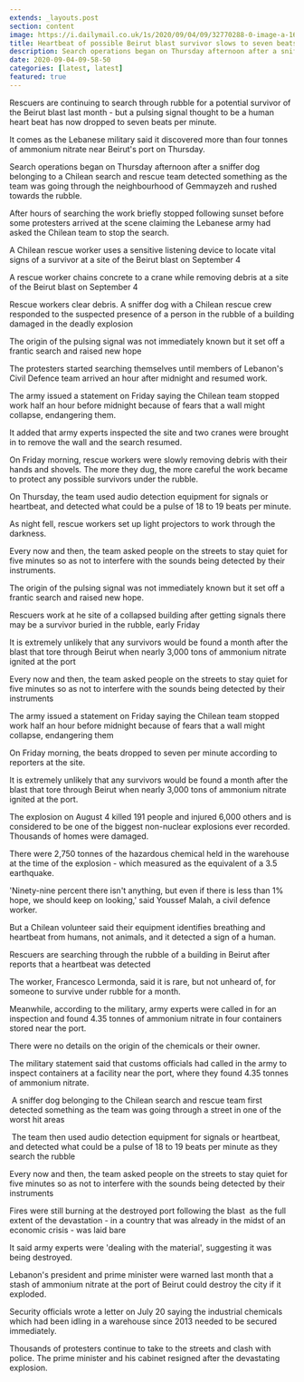 ```yaml
---
extends: _layouts.post
section: content
image: https://i.dailymail.co.uk/1s/2020/09/04/09/32770288-0-image-a-16_1599209023244.jpg 
title: Heartbeat of possible Beirut blast survivor slows to seven beats a minute - as more chemicals found 
description: Search operations began on Thursday afternoon after a sniffer dog belonging to a Chilean search and rescue team detected a human under the rubble in Beirut. 
date: 2020-09-04-09-58-50 
categories: [latest, latest] 
featured: true 
--- 
```

Rescuers are continuing to search through rubble for a potential survivor of the Beirut blast last month - but a pulsing signal thought to be a human heart beat has now dropped to seven beats per minute.

It comes as the Lebanese military said it discovered more than four tonnes of ammonium nitrate near Beirut's port on Thursday. 

Search operations began on Thursday afternoon after a sniffer dog belonging to a Chilean search and rescue team detected something as the team was going through the neighbourhood of Gemmayzeh and rushed towards the rubble.

After hours of searching the work briefly stopped following sunset before some protesters arrived at the scene claiming the Lebanese army had asked the Chilean team to stop the search.

A Chilean rescue worker uses a sensitive listening device to locate vital signs of a survivor at a site of the Beirut blast on September 4

A rescue worker chains concrete to a crane while removing debris at a site of the Beirut blast on September 4

Rescue workers clear debris. A sniffer dog with a Chilean rescue crew responded to the suspected presence of a person in the rubble of a building damaged in the deadly explosion 

The origin of the pulsing signal was not immediately known but it set off a frantic search and raised new hope

The protesters started searching themselves until members of Lebanon's Civil Defence team arrived an hour after midnight and resumed work.

The army issued a statement on Friday saying the Chilean team stopped work half an hour before midnight because of fears that a wall might collapse, endangering them. 

It added that army experts inspected the site and two cranes were brought in to remove the wall and the search resumed.

On Friday morning, rescue workers were slowly removing debris with their hands and shovels. The more they dug, the more careful the work became to protect any possible survivors under the rubble.  

On Thursday, the team used audio detection equipment for signals or heartbeat, and detected what could be a pulse of 18 to 19 beats per minute. 

As night fell, rescue workers set up light projectors to work through the darkness. 

Every now and then, the team asked people on the streets to stay quiet for five minutes so as not to interfere with the sounds being detected by their instruments. 

The origin of the pulsing signal was not immediately known but it set off a frantic search and raised new hope.

Rescuers work at he site of a collapsed building after getting signals there may be a survivor buried in the rubble, early Friday

It is extremely unlikely that any survivors would be found a month after the blast that tore through Beirut when nearly 3,000 tons of ammonium nitrate ignited at the port

Every now and then, the team asked people on the streets to stay quiet for five minutes so as not to interfere with the sounds being detected by their instruments

The army issued a statement on Friday saying the Chilean team stopped work half an hour before midnight because of fears that a wall might collapse, endangering them

On Friday morning, the beats dropped to seven per minute according to reporters at the site.

It is extremely unlikely that any survivors would be found a month after the blast that tore through Beirut when nearly 3,000 tons of ammonium nitrate ignited at the port.

The explosion on August 4 killed 191 people and injured 6,000 others and is considered to be one of the biggest non-nuclear explosions ever recorded. Thousands of homes were damaged.

There were 2,750 tonnes of the hazardous chemical held in the warehouse at the time of the explosion - which measured as the equivalent of a 3.5 earthquake. 

'Ninety-nine percent there isn't anything, but even if there is less than 1% hope, we should keep on looking,' said Youssef Malah, a civil defence worker.

But a Chilean volunteer said their equipment identifies breathing and heartbeat from humans, not animals, and it detected a sign of a human.  

Rescuers are searching through the rubble of a building in Beirut after reports that a heartbeat was detected



The worker, Francesco Lermonda, said it is rare, but not unheard of, for someone to survive under rubble for a month.

Meanwhile, according to the military, army experts were called in for an inspection and found 4.35 tonnes of ammonium nitrate in four containers stored near the port. 

There were no details on the origin of the chemicals or their owner.

The military statement said that customs officials had called in the army to inspect containers at a facility near the port, where they found 4.35 tonnes of ammonium nitrate. 

 A sniffer dog belonging to the Chilean search and rescue team first detected something as the team was going through a street in one of the worst hit areas

 The team then used audio detection equipment for signals or heartbeat, and detected what could be a pulse of 18 to 19 beats per minute as they search the rubble 



Every now and then, the team asked people on the streets to stay quiet for five minutes so as not to interfere with the sounds being detected by their instruments

Fires were still burning at the destroyed port following the blast  as the full extent of the devastation - in a country that was already in the midst of an economic crisis - was laid bare

It said army experts were 'dealing with the material', suggesting it was being destroyed.  

Lebanon's president and prime minister were warned last month that a stash of ammonium nitrate at the port of Beirut could destroy the city if it exploded.

Security officials wrote a letter on July 20 saying the industrial chemicals which had been idling in a warehouse since 2013 needed to be secured immediately.     

Thousands of protesters continue to take to the streets and clash with police. The prime minister and his cabinet resigned after the devastating explosion.        

